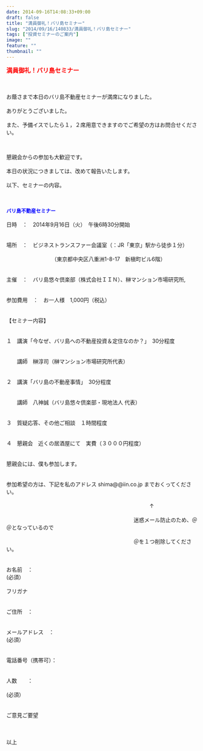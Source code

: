 ```yaml
---
date: 2014-09-16T14:08:33+09:00
draft: false
title: "満員御礼！バリ島セミナー"
slug: "2014/09/16/140833/満員御礼！バリ島セミナー"
tags: ["投資セミナーのご案内"]
image: ""
feature: ""
thumbnail: ""
---
```

<p><font color="#ff0000" size="3"><strong>満員御礼！バリ島セミナー</strong></font></p><p><br/><br/>お蔭さまで本日のバリ島不動産セミナーが満席になりました。<br/><br/>ありがとうございました。<br/><br/>また、予備イスでしたら１，２席用意できますのでご希望の方はお問合せください。</p><br/><p>懇親会からの参加も大歓迎です。<br/><br/>本日の状況につきましては、改めて報告いたします。<br/><br/>以下、セミナーの内容。</p><p><br/><br/><font color="#0000ff" size="2"><strong>バリ島不動産セミナー<br/></strong></font><br/>日時　：　2014年9月16日（火）　午後6時30分開始<br/><br/><br/>場所　：　ビジネストランスファー会議室（：JR「東京」駅から徒歩１分）　<br/><br/>　　　　　　　　　（東京都中央区八重洲1-8-17　新槇町ビル6階）<br/><br/><br/>主催　：　バリ島悠々倶楽部（株式会社ＩＩＮ）、榊マンション市場研究所,<br/><br/><br/>参加費用　：　お一人様　1,000円（税込）<br/><br/><br/>【セミナー内容】<br/><br/><br/>１　講演「今なぜ、バリ島への不動産投資＆定住なのか？」　30分程度<br/><br/><br/>　　講師　榊淳司（榊マンション市場研究所代表）<br/><br/><br/>２　講演「バリ島の不動産事情」　30分程度<br/><br/><br/>　　講師　八神誠（バリ島悠々倶楽部・現地法人 代表）<br/><br/><br/>３　質疑応答、その他ご相談　１時間程度<br/><br/><br/>４　懇親会　近くの居酒屋にて　実費（３０００円程度）<br/><br/><br/>懇親会には、僕も参加します。<br/><br/><br/>参加希望の方は、下記を私のアドレス shima@@iin.co.jp までおくってください。<br/><br/>　　　　　　　　　　　　　　　　　　　　　　　　　　　↑<br/><br/>　　　　　　　　　　　　　　　　　　　　　　　　迷惑メール防止のため、＠＠となっているので<br/><br/>　　　　　　　　　　　　　　　　　　　　　　　　＠を１つ削除してください。<br/><br/><br/>お名前　：<br/>(必須） <br/><br/>フリガナ<br/><br/><br/>ご住所　：<br/><br/><br/>メールアドレス　：<br/>(必須） <br/><br/><br/>電話番号（携帯可）：<br/><br/><br/>人数　　：<br/><br/>(必須） <br/><br/><br/>ご意見ご要望<br/><br/><br/><br/>以上<br/><br/><br/></p>

